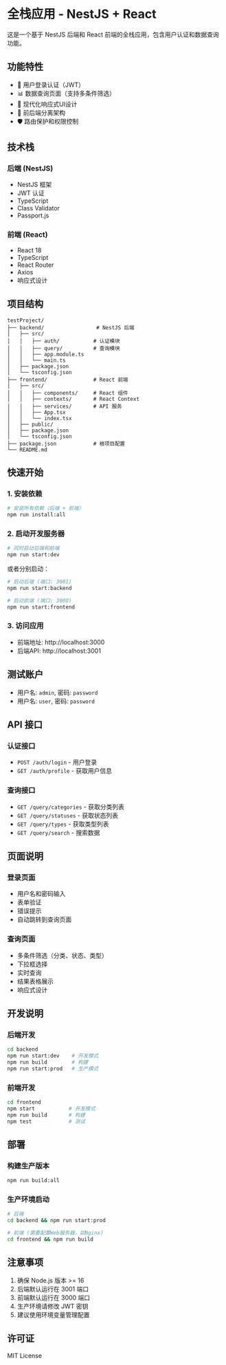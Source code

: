 # 全栈应用 - NestJS + React

这是一个基于 NestJS 后端和 React 前端的全栈应用，包含用户认证和数据查询功能。

## 功能特性

- 🔐 用户登录认证（JWT）
- 📊 数据查询页面（支持多条件筛选）
- 🎨 现代化响应式UI设计
- 🔄 前后端分离架构
- 🛡️ 路由保护和权限控制

## 技术栈

### 后端 (NestJS)
- NestJS 框架
- JWT 认证
- TypeScript
- Class Validator
- Passport.js

### 前端 (React)
- React 18
- TypeScript
- React Router
- Axios
- 响应式设计

## 项目结构

```
testProject/
├── backend/                 # NestJS 后端
│   ├── src/
│   │   ├── auth/           # 认证模块
│   │   ├── query/          # 查询模块
│   │   ├── app.module.ts
│   │   └── main.ts
│   ├── package.json
│   └── tsconfig.json
├── frontend/               # React 前端
│   ├── src/
│   │   ├── components/     # React 组件
│   │   ├── contexts/       # React Context
│   │   ├── services/       # API 服务
│   │   ├── App.tsx
│   │   └── index.tsx
│   ├── public/
│   ├── package.json
│   └── tsconfig.json
├── package.json            # 根项目配置
└── README.md
```

## 快速开始

### 1. 安装依赖

```bash
# 安装所有依赖（后端 + 前端）
npm run install:all
```

### 2. 启动开发服务器

```bash
# 同时启动后端和前端
npm run start:dev
```

或者分别启动：

```bash
# 启动后端 (端口: 3001)
npm run start:backend

# 启动前端 (端口: 3000)
npm run start:frontend
```

### 3. 访问应用

- 前端地址: http://localhost:3000
- 后端API: http://localhost:3001

## 测试账户

- 用户名: `admin`, 密码: `password`
- 用户名: `user`, 密码: `password`

## API 接口

### 认证接口
- `POST /auth/login` - 用户登录
- `GET /auth/profile` - 获取用户信息

### 查询接口
- `GET /query/categories` - 获取分类列表
- `GET /query/statuses` - 获取状态列表
- `GET /query/types` - 获取类型列表
- `GET /query/search` - 搜索数据

## 页面说明

### 登录页面
- 用户名和密码输入
- 表单验证
- 错误提示
- 自动跳转到查询页面

### 查询页面
- 多条件筛选（分类、状态、类型）
- 下拉框选择
- 实时查询
- 结果表格展示
- 响应式设计

## 开发说明

### 后端开发
```bash
cd backend
npm run start:dev    # 开发模式
npm run build        # 构建
npm run start:prod   # 生产模式
```

### 前端开发
```bash
cd frontend
npm start           # 开发模式
npm run build       # 构建
npm test            # 测试
```

## 部署

### 构建生产版本
```bash
npm run build:all
```

### 生产环境启动
```bash
# 后端
cd backend && npm run start:prod

# 前端 (需要配置Web服务器，如Nginx)
cd frontend && npm run build
```

## 注意事项

1. 确保 Node.js 版本 >= 16
2. 后端默认运行在 3001 端口
3. 前端默认运行在 3000 端口
4. 生产环境请修改 JWT 密钥
5. 建议使用环境变量管理配置

## 许可证

MIT License
